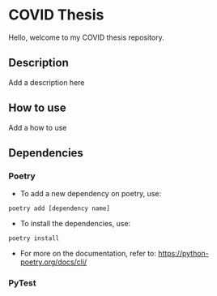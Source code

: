 # COVID Thesis

Hello, welcome to my COVID thesis repository.

## Description

Add a description here

## How to use

Add a how to use

## Dependencies

### Poetry

* To add a new dependency on poetry, use:

```
poetry add [dependency name]
```

* To install the dependencies, use:

```
poetry install
```

* For more on the documentation, refer to: https://python-poetry.org/docs/cli/

### PyTest